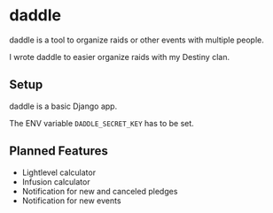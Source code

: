 daddle
======

daddle is a tool to organize raids or other events with multiple people.

I wrote daddle to easier organize raids with my Destiny clan.


Setup
-----

daddle is a basic Django app.

The ENV variable `DADDLE_SECRET_KEY` has to be set.


Planned Features
----------------

  * Lightlevel calculator
  * Infusion calculator
  * Notification for new and canceled pledges
  * Notification for new events

